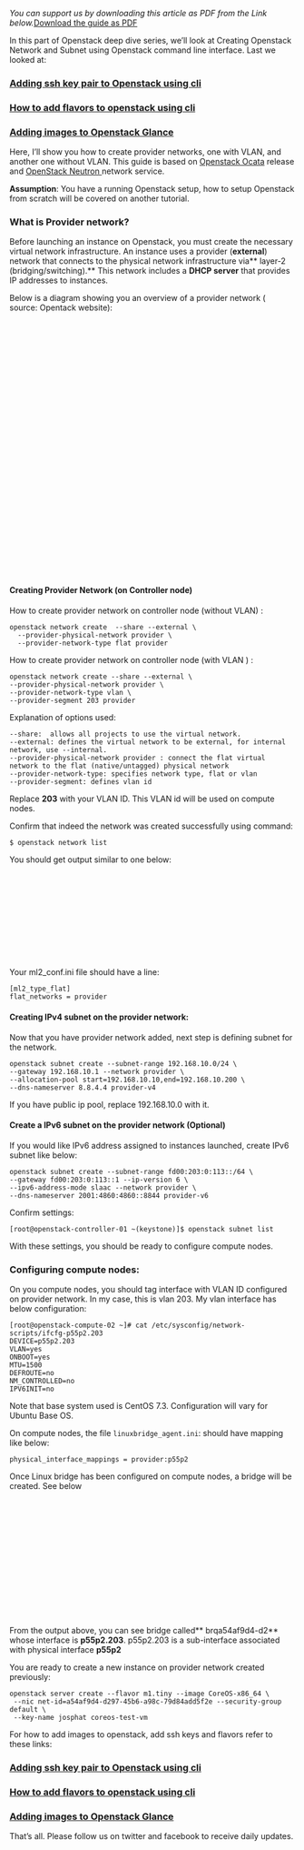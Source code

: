 *You can support us by downloading this article as PDF from the Link below.*[Download the guide as PDF](https://computingforgeeks.com/creating-openstack-network-and-subnets/#ex1)

In this part of Openstack deep dive series, we’ll look at Creating Openstack Network and Subnet using Openstack command line interface. Last we looked at:

### [Adding ssh key pair to Openstack using cli](https://computingforgeeks.com/adding-keypairs-to-openstack-using-cli/)

### [How to add flavors to openstack using cli](https://computingforgeeks.com/add-flavors-to-openstack-using-cli/)

### [Adding images to Openstack Glance](https://computingforgeeks.com/adding-images-openstack-glance/)

Here, I’ll show you how to create provider networks, one with VLAN, and another one without VLAN. This guide is based on [Openstack Ocata](https://www.openstack.org/software/ocata/) release and [ OpenStack Neutron ](https://wiki.openstack.org/wiki/Neutron)network service.

**Assumption**: You have a running Openstack setup, how to setup Openstack from scratch will be covered on another tutorial.

### What is Provider network?

Before launching an instance on Openstack, you must create the necessary virtual network infrastructure. An instance uses a provider (**external**) network that connects to the physical network infrastructure via** layer-2 (bridging/switching).** This network includes a **DHCP server** that provides IP addresses to instances.

Below is a diagram showing you an overview of a provider network ( source: Opentack website):

[![openstack provider networks 1](data:image/svg+xml,%3Csvg%20xmlns=%22http://www.w3.org/2000/svg%22%20width=%22630%22%20height=%22558%22%3E%3C/svg%3E)](https://computingforgeeks.com/wp-content/uploads/2017/08/openstack-provider-networks-1.png)

#### Creating Provider Network (on Controller node)

How to create provider network on controller node (without VLAN) :

    openstack network create  --share --external \
      --provider-physical-network provider \
      --provider-network-type flat provider

How to create provider network on controller node (with VLAN ) :

    openstack network create --share --external \
    --provider-physical-network provider \
    --provider-network-type vlan \
    --provider-segment 203 provider

Explanation of options used:

    --share:  allows all projects to use the virtual network.
    --external: defines the virtual network to be external, for internal network, use --internal.
    --provider-physical-network provider : connect the flat virtual network to the flat (native/untagged) physical network
    --provider-network-type: specifies network type, flat or vlan
    --provider-segment: defines vlan id

Replace **203** with your VLAN ID. This VLAN id will be used on compute nodes.

Confirm that indeed the network was created successfully using command:

    $ openstack network list

You should get output similar to one below:

[![Creating Openstack Network and Subnets on Openstack CLI](data:image/svg+xml,%3Csvg%20xmlns=%22http://www.w3.org/2000/svg%22%20width=%22956%22%20height=%22291%22%3E%3C/svg%3E)](https://computingforgeeks.com/wp-content/uploads/2017/08/openstack-network-list-1.png)

Your ml2\_conf.ini file should have a line:

    [ml2_type_flat]
    flat_networks = provider

#### Creating IPv4 subnet on the provider network:

Now that you have provider network added, next step is defining subnet for the network.

    openstack subnet create --subnet-range 192.168.10.0/24 \
    --gateway 192.168.10.1 --network provider \
    --allocation-pool start=192.168.10.10,end=192.168.10.200 \
    --dns-nameserver 8.8.4.4 provider-v4

If you have public ip pool, replace 192.168.10.0 with it.

#### Create a IPv6 subnet on the provider network (Optional)

If you would like IPv6 address assigned to instances launched, create IPv6 subnet like below:

    openstack subnet create --subnet-range fd00:203:0:113::/64 \
    --gateway fd00:203:0:113::1 --ip-version 6 \
    --ipv6-address-mode slaac --network provider \
    --dns-nameserver 2001:4860:4860::8844 provider-v6

Confirm settings:

    [root@openstack-controller-01 ~(keystone)]$ openstack subnet list

With these settings, you should be ready to configure compute nodes.

### Configuring compute nodes:

On you compute nodes, you should tag interface with VLAN ID configured on provider network. In my case, this is vlan 203\. My vlan interface has below configuration:

    [root@openstack-compute-02 ~]# cat /etc/sysconfig/network-scripts/ifcfg-p55p2.203 
    DEVICE=p55p2.203
    VLAN=yes
    ONBOOT=yes
    MTU=1500
    DEFROUTE=no
    NM_CONTROLLED=no
    IPV6INIT=no

Note that base system used is CentOS 7.3\. Configuration will vary for Ubuntu Base OS.

On compute nodes, the file `linuxbridge_agent.ini`: should have mapping like below:

    physical_interface_mappings = provider:p55p2

Once Linux bridge has been configured on compute nodes, a bridge will be created. See below

[![openstack list compute show bridge](data:image/svg+xml,%3Csvg%20xmlns=%22http://www.w3.org/2000/svg%22%20width=%22956%22%20height=%22396%22%3E%3C/svg%3E)](https://computingforgeeks.com/wp-content/uploads/2017/08/openstack-list-compute-show-bridge.png)

From the output above, you can see bridge called** brqa54af9d4-d2** whose interface is **p55p2.203**. p55p2.203 is a sub-interface associated with physical interface **p55p2**

You are ready to create a new instance on provider network created previously:

    openstack server create --flavor m1.tiny --image CoreOS-x86_64 \
     --nic net-id=a54af9d4-d297-45b6-a98c-79d84add5f2e --security-group default \
     --key-name josphat coreos-test-vm

For how to add images to openstack, add ssh keys and flavors refer to these links:

### [Adding ssh key pair to Openstack using cli](https://computingforgeeks.com/adding-keypairs-to-openstack-using-cli/)

### [How to add flavors to openstack using cli](https://computingforgeeks.com/add-flavors-to-openstack-using-cli/)

### [Adding images to Openstack Glance](https://computingforgeeks.com/adding-images-openstack-glance/)

That’s all. Please follow us on twitter and facebook to receive daily updates.